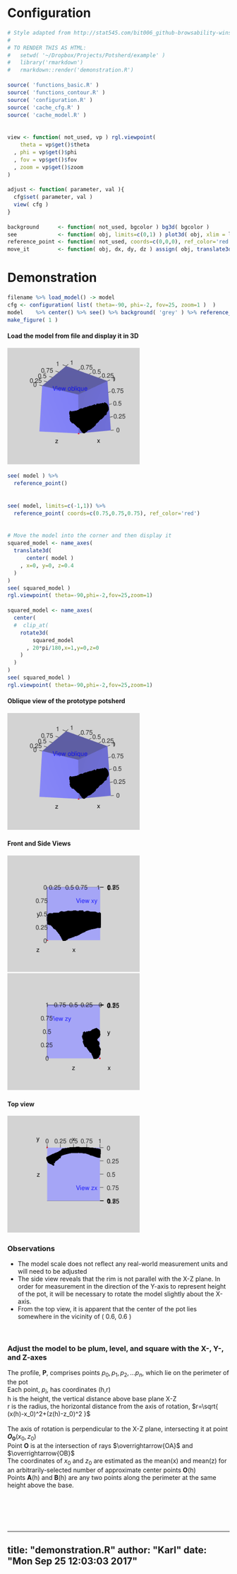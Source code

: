 # Configuration


```r
# Style adapted from http://stat545.com/bit006_github-browsability-wins.html#source-code
#
# TO RENDER THIS AS HTML:
#   setwd( '~/Dropbox/Projects/Potsherd/example' )
#   library('rmarkdown')
#   rmarkdown::render('demonstration.R')

source( 'functions_basic.R' )
source( 'functions_contour.R' )
source( 'configuration.R' )
source( 'cache_cfg.R' )
source( 'cache_model.R' )


view <- function( not_used, vp ) rgl.viewpoint(
    theta = vp$get()$theta
  , phi = vp$get()$phi
  , fov = vp$get()$fov
  , zoom = vp$get()$zoom
)

adjust <- function( parameter, val ){
  cfg$set( parameter, val )
  view( cfg )
}

background      <- function( not_used, bgcolor ) bg3d( bgcolor )
see             <- function( obj, limits=c(0,1) ) plot3d( obj, xlim = limits , ylim = limits , zlim = limits ) %>% view( cfg )
reference_point <- function( not_used, coords=c(0,0,0), ref_color='red' ) points3d( coords[1], coords[2], coords[3], col = ref_color )
move_it         <- function( obj, dx, dy, dz ) assign( obj, translate3d( obj=obj, x=dx, y=dy, z=dz ), envir = .GlobalEnv )
```

# Demonstration


```r
filename %>% load_model() -> model
cfg <- configuration( list( theta=-90, phi=-2, fov=25, zoom=1 )  )
model    %>% center() %>% see() %>% background( 'grey' ) %>% reference_point()
make_figure( 1 )
```

#### Load the model from file and display it in 3D
<img src="figure1.png" width="300">


```r
see( model ) %>%
  reference_point()


see( model, limits=c(-1,1)) %>%
  reference_point( coords=c(0.75,0.75,0.75), ref_color='red')


# Move the model into the corner and then display it
squared_model <- name_axes(
  translate3d(
      center( model )
    , x=0, y=0, z=0.4
  )
)
see( squared_model )
rgl.viewpoint( theta=-90,phi=-2,fov=25,zoom=1)

squared_model <- name_axes(
  center(
  #  clip_at( 
    rotate3d(
        squared_model
      , 20*pi/180,x=1,y=0,z=0
    )
  )
)
see( squared_model )
rgl.viewpoint( theta=-90,phi=-2,fov=25,zoom=1)
```

#### Oblique view of the prototype potsherd
<img src="figure1.png" width="300" alt="Figure 1">



#### Front and Side Views
<img src="figure2.png" width="300" alt="Figure 2">
<img src="figure3.png" width="300">



#### Top view
<img src="figure4.png" width="300">



### Observations
+ The model scale does not reflect any real-world measurement units and will need to be adjusted
+ The side view reveals that the rim is not parallel with the X-Z plane. In order for measurement in the direction of the Y-axis to represent height of the pot, it will be necessary to rotate the model slightly about the X-axis.  
+ From the top view, it is apparent that the center of the pot lies somewhere in the vicinity of ( 0.6, 0.6 )
<br>



### Adjust the model to be plum, level, and square with the X-, Y-, and Z-axes 
The profile, **P**, comprises points $p_0, p_1, p_2, ... p_n$, which lie on the perimeter of the pot
<br>
Each point, $p_i$, has coordinates (h,r)
<br>
h is the height, the vertical distance above base plane X-Z
<br>
r is the radius, the horizontal distance from the axis of rotation, $r=\sqrt{ (x(h)-x_0)^2+(z(h)-z_0)^2 }$
<br>
<br>
The axis of rotation is perpendicular to the X-Z plane, intersecting it at point **$O_0$**$(x_0,z_0)$
<br>
Point **O** is at the intersection of rays $\overrightarrow{OA}$ and $\overrightarrow{OB}$
<br>
The coordinates of $x_0$ and $z_0$ are estimated as the mean(x) and mean(z) for an arbitrarily-selected number of approximate center points **O**(h)
<br>
Points **A**(h) and **B**(h) are any two points along the perimeter at the same height above the base.
<br>

<br>

<br>

<br>

<br>

---
title: "demonstration.R"
author: "Karl"
date: "Mon Sep 25 12:03:03 2017"
---

